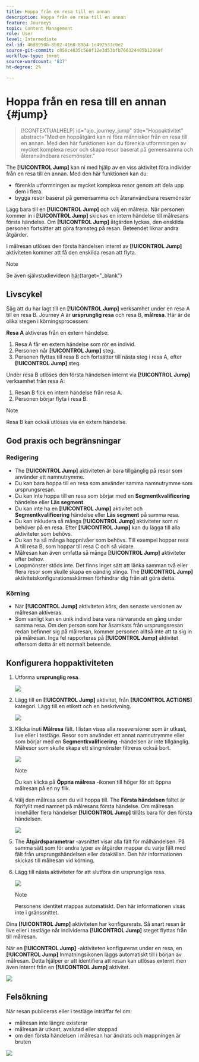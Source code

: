 ```yaml
---
title: Hoppa från en resa till en annan
description: Hoppa från en resa till en annan
feature: Journeys
topic: Content Management
role: User
level: Intermediate
exl-id: 46d8950b-8b02-4160-89b4-1c492533c0e2
source-git-commit: c058c4835c560f12e3d53bfb766324405b12968f
workflow-type: tm+mt
source-wordcount: '837'
ht-degree: 2%

---
```


# Hoppa från en resa till en annan {#jump}

>[!CONTEXTUALHELP]
>id="ajo_journey_jump"
>title="Hoppaktivitet"
>abstract="Med en hoppåtgärd kan ni föra människor från en resa till en annan. Med den här funktionen kan du förenkla utformningen av mycket komplexa resor och skapa resor baserat på gemensamma och återanvändbara resemönster."

The **[!UICONTROL Jump]** kan ni med hjälp av en viss aktivitet föra individer från en resa till en annan. Med den här funktionen kan du:

* förenkla utformningen av mycket komplexa resor genom att dela upp dem i flera.
* bygga resor baserat på gemensamma och återanvändbara resemönster

Lägg bara till en **[!UICONTROL Jump]** och välj en målresa. När personen kommer in i **[!UICONTROL Jump]** skickas en intern händelse till målresans första händelse. Om **[!UICONTROL Jump]** åtgärden lyckas, den enskilda personen fortsätter att göra framsteg på resan. Beteendet liknar andra åtgärder.

I målresan utlöses den första händelsen internt av **[!UICONTROL Jump]** aktiviteten kommer att få den enskilda resan att flyta.

>[!NOTE]
>
>Se även självstudievideon [här](https://experienceleague.adobe.com/docs/journey-orchestration-learn/tutorials/building-a-journey/jumping-to-another-journey.html){target=&quot;_blank&quot;}

## Livscykel

Säg att du har lagt till en **[!UICONTROL Jump]** verksamhet under en resa A till en resa B. Journey A är **ursprunglig resa** och resa B, **målresa**.
Här är de olika stegen i körningsprocessen:

**Resa A** aktiveras från en extern händelse:

1. Resa A får en extern händelse som rör en individ.
1. Personen når **[!UICONTROL Jump]** steg.
1. Personen flyttas till resa B och fortsätter till nästa steg i resa A, efter **[!UICONTROL Jump]** steg.

Under resa B utlöses den första händelsen internt via **[!UICONTROL Jump]** verksamhet från resa A:

1. Resan B fick en intern händelse från resa A.
1. Personen börjar flyta i resa B.

>[!NOTE]
>
>Resa B kan också utlösas via en extern händelse.

## God praxis och begränsningar

### Redigering

* The **[!UICONTROL Jump]** aktiviteten är bara tillgänglig på resor som använder ett namnutrymme.
* Du kan bara hoppa till en resa som använder samma namnutrymme som ursprungsresan.
* Du kan inte hoppa till en resa som börjar med en **Segmentkvalificering** händelse eller **Läs segment**.
* Du kan inte ha en **[!UICONTROL Jump]** aktivitet och **Segmentkvalificering** händelse eller **Läs segment** på samma resa.
* Du kan inkludera så många **[!UICONTROL Jump]** aktiviteter som ni behöver på en resa. Efter **[!UICONTROL Jump]** kan du lägga till alla aktiviteter som behövs.
* Du kan ha så många hoppnivåer som behövs. Till exempel hoppar resa A till resa B, som hoppar till resa C och så vidare.
* Målresan kan även omfatta så många **[!UICONTROL Jump]** aktiviteter efter behov.
* Loopmönster stöds inte. Det finns inget sätt att länka samman två eller flera resor som skulle skapa en oändlig slinga. The **[!UICONTROL Jump]** aktivitetskonfigurationsskärmen förhindrar dig från att göra detta.

### Körning 

* När **[!UICONTROL Jump]** aktiviteten körs, den senaste versionen av målresan aktiveras.
* Som vanligt kan en unik individ bara vara närvarande en gång under samma resa. Om den person som har åsamkats från ursprungsresan redan befinner sig på målresan, kommer personen alltså inte att ta sig in på målresan. Inga fel rapporteras på **[!UICONTROL Jump]** aktivitet eftersom detta är ett normalt beteende.

## Konfigurera hoppaktiviteten

1. Utforma **ursprunglig resa**.

   ![](assets/jump1.png)

1. Lägg till en **[!UICONTROL Jump]** aktivitet, från **[!UICONTROL ACTIONS]** kategori. Lägg till en etikett och en beskrivning.

   ![](assets/jump2.png)

1. Klicka inuti **Målresa** fält.
I listan visas alla reseversioner som är utkast, live eller i testläge. Resor som använder ett annat namnutrymme eller som börjar med en **Segmentkvalificering** -händelsen är inte tillgänglig. Målresor som skulle skapa ett slingmönster filtreras också bort.

   ![](assets/jump3.png)

   >[!NOTE]
   >
   >Du kan klicka på **Öppna målresa** -ikonen till höger för att öppna målresan på en ny flik.

1. Välj den målresa som du vill hoppa till.
The **Första händelsen** fältet är förifyllt med namnet på målresans första händelse. Om målresan innehåller flera händelser **[!UICONTROL Jump]** tillåts bara för den första händelsen.

   ![](assets/jump4.png)

1. The **Åtgärdsparametrar** -avsnittet visar alla fält för målhändelsen. På samma sätt som för andra typer av åtgärder mappar du varje fält med fält från ursprungshändelsen eller datakällan. Den här informationen skickas till målresan vid körning.
1. Lägg till nästa aktiviteter för att slutföra din ursprungliga resa.

   ![](assets/jump5.png)


   >[!NOTE]
   >
   >Personens identitet mappas automatiskt. Den här informationen visas inte i gränssnittet.

Dina **[!UICONTROL Jump]** aktiviteten har konfigurerats. Så snart resan är live eller i testläge når individerna **[!UICONTROL Jump]** steget flyttas från till målresan.

När en **[!UICONTROL Jump]** -aktiviteten konfigureras under en resa, en **[!UICONTROL Jump]** Inmatningsikonen läggs automatiskt till i början av målresan. Detta hjälper er att identifiera att resan kan utlösas externt men även internt från en **[!UICONTROL Jump]** aktivitet.

![](assets/jump7.png)

## Felsökning

När resan publiceras eller i testläge inträffar fel om:
* målresan inte längre existerar
* målresan är utkast, avslutad eller stoppad
* om den första händelsen i målresan har ändrats och mappningen är bruten

![](assets/jump6.png)
